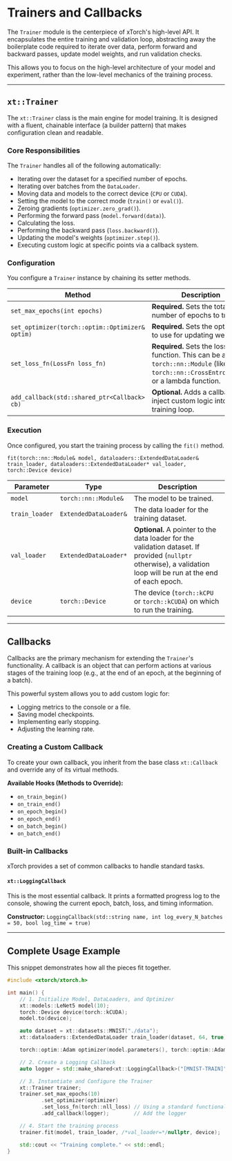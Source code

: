 # Trainers and Callbacks

The `Trainer` module is the centerpiece of xTorch's high-level API. It encapsulates the entire training and validation loop, abstracting away the boilerplate code required to iterate over data, perform forward and backward passes, update model weights, and run validation checks.

This allows you to focus on the high-level architecture of your model and experiment, rather than the low-level mechanics of the training process.

---

## `xt::Trainer`

The `xt::Trainer` class is the main engine for model training. It is designed with a fluent, chainable interface (a builder pattern) that makes configuration clean and readable.

### Core Responsibilities

The `Trainer` handles all of the following automatically:
-   Iterating over the dataset for a specified number of epochs.
-   Iterating over batches from the `DataLoader`.
-   Moving data and models to the correct device (`CPU` or `CUDA`).
-   Setting the model to the correct mode (`train()` or `eval()`).
-   Zeroing gradients (`optimizer.zero_grad()`).
-   Performing the forward pass (`model.forward(data)`).
-   Calculating the loss.
-   Performing the backward pass (`loss.backward()`).
-   Updating the model's weights (`optimizer.step()`).
-   Executing custom logic at specific points via a callback system.

### Configuration

You configure a `Trainer` instance by chaining its setter methods.

| Method | Description |
|---|---|
| `set_max_epochs(int epochs)` | **Required.** Sets the total number of epochs to train for. |
| `set_optimizer(torch::optim::Optimizer& optim)` | **Required.** Sets the optimizer to use for updating weights. |
| `set_loss_fn(LossFn loss_fn)` | **Required.** Sets the loss function. This can be a `torch::nn::Module` (like `torch::nn::CrossEntropyLoss`) or a lambda function. |
| `add_callback(std::shared_ptr<Callback> cb)`| **Optional.** Adds a callback to inject custom logic into the training loop. |

### Execution

Once configured, you start the training process by calling the `fit()` method.

`fit(torch::nn::Module& model, dataloaders::ExtendedDataLoader& train_loader, dataloaders::ExtendedDataLoader* val_loader, torch::Device device)`

| Parameter | Type | Description |
|---|---|---|
| `model` | `torch::nn::Module&` | The model to be trained. |
| `train_loader` | `ExtendedDataLoader&` | The data loader for the training dataset. |
| `val_loader` | `ExtendedDataLoader*` | **Optional.** A pointer to the data loader for the validation dataset. If provided (`nullptr` otherwise), a validation loop will be run at the end of each epoch. |
| `device` | `torch::Device` | The device (`torch::kCPU` or `torch::kCUDA`) on which to run the training. |

---

## Callbacks

Callbacks are the primary mechanism for extending the `Trainer`'s functionality. A callback is an object that can perform actions at various stages of the training loop (e.g., at the end of an epoch, at the beginning of a batch).

This powerful system allows you to add custom logic for:
-   Logging metrics to the console or a file.
-   Saving model checkpoints.
-   Implementing early stopping.
-   Adjusting the learning rate.

### Creating a Custom Callback

To create your own callback, you inherit from the base class `xt::Callback` and override any of its virtual methods.

**Available Hooks (Methods to Override):**
- `on_train_begin()`
- `on_train_end()`
- `on_epoch_begin()`
- `on_epoch_end()`
- `on_batch_begin()`
- `on_batch_end()`

### Built-in Callbacks

xTorch provides a set of common callbacks to handle standard tasks.

#### `xt::LoggingCallback`
This is the most essential callback. It prints a formatted progress log to the console, showing the current epoch, batch, loss, and timing information.

**Constructor:**
`LoggingCallback(std::string name, int log_every_N_batches = 50, bool log_time = true)`

---

## Complete Usage Example

This snippet demonstrates how all the pieces fit together.

```cpp
#include <xtorch/xtorch.h>

int main() {
    // 1. Initialize Model, DataLoaders, and Optimizer
    xt::models::LeNet5 model(10);
    torch::Device device(torch::kCUDA);
    model.to(device);

    auto dataset = xt::datasets::MNIST("./data");
    xt::dataloaders::ExtendedDataLoader train_loader(dataset, 64, true);

    torch::optim::Adam optimizer(model.parameters(), torch::optim::AdamOptions(1e-3));

    // 2. Create a Logging Callback
    auto logger = std::make_shared<xt::LoggingCallback>("[MNIST-TRAIN]", /*log_every*/ 100);

    // 3. Instantiate and Configure the Trainer
    xt::Trainer trainer;
    trainer.set_max_epochs(10)
           .set_optimizer(optimizer)
           .set_loss_fn(torch::nll_loss) // Using a standard functional loss
           .add_callback(logger);        // Add the logger

    // 4. Start the training process
    trainer.fit(model, train_loader, /*val_loader=*/nullptr, device);

    std::cout << "Training complete." << std::endl;
}
```
